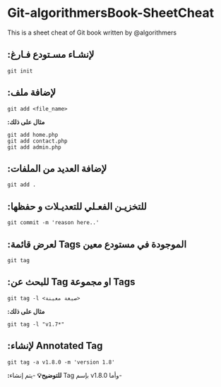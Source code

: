 # Git-algorithmersBook-SheetCheat
This is a sheet cheat of Git book written by @algorithmers

## :لإنشـاء مسـتودع فـارغ

```
git init 
```

## :لإضافة ملف

```
git add <file_name>
```
__:مثال على ذلك__
```
git add home.php
git add contact.php
git add admin.php
```
## :لإضافة العديد من الملفات

```
git add .
```

## :للتخزيـن الفعـلي للتعديـلات و حفظها

```
git commit -m 'reason here..'
```

## :لعرض قائمة Tags الموجودة في مستودع معين

```
git tag
```

## :للبحث عن Tag او مجموعة Tags

```
git tag -l <صيغة معينة>
```

__:مثال على ذلك__
```
git tag -l "v1.7*"
```
## :لإنشاء Annotated Tag 

```
git tag -a v1.8.0 -m 'version 1.8'
```
__:للتوضيح💡__
-يتم إنشاء Tag بإسم v1.8.0 وأما-


